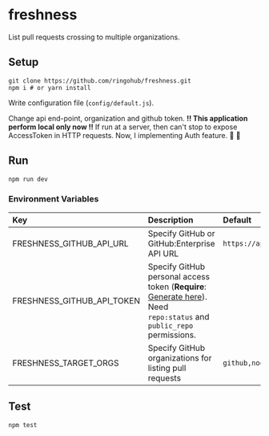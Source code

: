 # freshness
List pull requests crossing to multiple organizations.

## Setup

```
git clone https://github.com/ringohub/freshness.git
npm i # or yarn install
```

Write configuration file (`config/default.js`).

Change api end-point, organization and github token.
**!! This application perform local only now !!**
If run at a server, then can't stop to expose AccessToken in HTTP requests.
Now, I implementing Auth feature. :bow: :pray:

## Run

```
npm run dev
```

### Environment Variables

| Key                        | Description                                                                                                                                                 | Default                  |
|:---------------------------|:------------------------------------------------------------------------------------------------------------------------------------------------------------|:-------------------------|
| FRESHNESS_GITHUB_API_URL   | Specify GitHub or GitHub:Enterprise API URL                                                                                                                 | `https://api.github.com` |
| FRESHNESS_GITHUB_API_TOKEN | Specify GitHub personal access token (**Require**: [Generate here](https://github.com/settings/tokens)). Need `repo:status` and ` public_repo` permissions. |                          |
| FRESHNESS_TARGET_ORGS      | Specify GitHub organizations for listing pull requests                                                                                                      | `github,nodejs`          |



## Test

```
npm test
```
